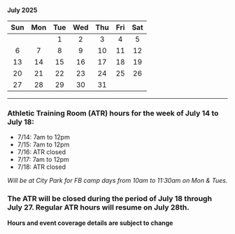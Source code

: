 **July 2025**

|Sun|Mon|Tue|Wed|Thu|Fri|Sat|
|:---:|:---:|:---:|:---:|:---:|:---:|:---:|
|   |   |1  |2  |3  |4  |5  |
|6  |7  |8  |9  |10 |11 |12 |
|13 |14 |15 |16 |17 |18 |19 |
|20 |21 |22 |23 |24 |25 |26 |
|27 |28 |29 |30 |31 |   |   |

---
### Athletic Training Room (ATR) hours for the week of July 14 to July 18:

* 7/14: 7am to 12pm
* 7/15: 7am to 12pm
* 7/16: ATR closed
* 7/17: 7am to 12pm
* 7/18: ATR closed

*Will be at City Park for FB camp days from 10am to 11:30am on Mon & Tues.*

### The ATR will be closed during the period of July 18 through July 27. Regular ATR hours will resume on July 28th.

**Hours and event coverage details are subject to change**
